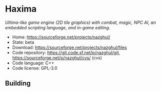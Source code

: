 # Haxima

_Ultima-like game engine (2D tile graphics) with combat, magic, NPC AI, an embedded scripting language, and in-game editing._

- Home: https://sourceforge.net/projects/nazghul/
- State: beta
- Download: https://sourceforge.net/projects/nazghul/files
- Code repository: https://git.code.sf.net/p/nazghul/git, https://sourceforge.net/p/nazghul/cvs/ (cvs)
- Code language: C++
- Code license: GPL-3.0

## Building

